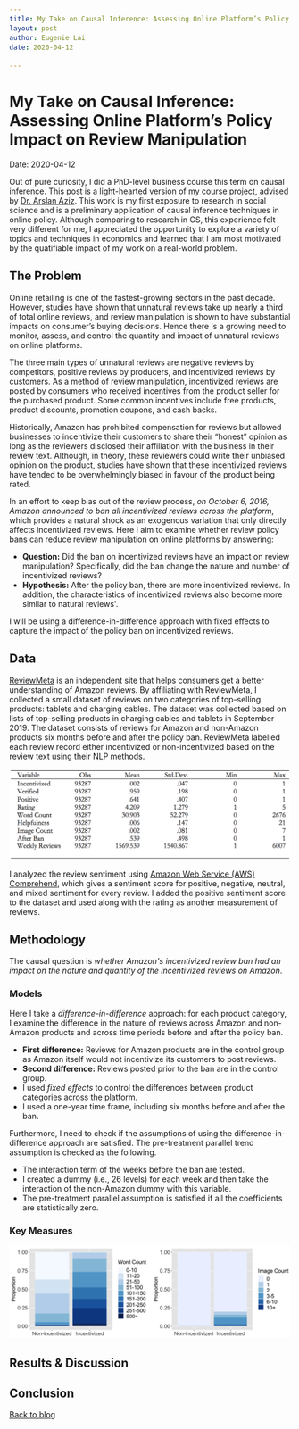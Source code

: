 ```yaml
---
title: My Take on Causal Inference: Assessing Online Platform’s Policy Impact on Review Manipulation
layout: post
author: Eugenie Lai
date: 2020-04-12

---
```


# My Take on Causal Inference: Assessing Online Platform’s Policy Impact on Review Manipulation  
Date: 2020-04-12

Out of pure curiosity, I did a PhD-level business course this term on causal inference. This post is a light-hearted version of [my course project](/docs/work/policy.pdf), advised by [Dr. Arslan Aziz](https://www.sauder.ubc.ca/people/arslan-aziz). This work is my first exposure to research in social science and is a preliminary application of causal inference techniques in online policy. Although comparing to research in CS, this experience felt very different for me, I appreciated the opportunity to explore a variety of topics and techniques in economics and learned that I am most motivated by the quatifiable impact of my work on a real-world problem.

## The Problem
Online retailing is one of the fastest-growing sectors in the past decade. However, studies have shown that unnatural reviews take up nearly a third of total online reviews, and review manipulation is shown to have substantial impacts on consumer’s buying decisions. Hence there is a growing need to monitor, assess, and control the quantity and impact of unnatural reviews on online platforms.

The three main types of unnatural reviews are negative reviews by competitors, positive reviews by producers, and incentivized reviews by customers. As a method of review manipulation, incentivized reviews are posted by consumers who received incentives from the product seller for the purchased product. Some common incentives include free products, product discounts, promotion coupons, and cash backs.

Historically, Amazon has prohibited compensation for reviews but allowed businesses to incentivize their customers to share their “honest” opinion as long as the reviewers disclosed their affiliation with the business in their review text. Although, in theory, these reviewers could write their unbiased opinion on the product, studies have shown that these incentivized reviews have tended to be overwhelmingly biased in favour of the product being rated. 

In an effort to keep bias out of the review process, *on October 6, 2016, Amazon announced to ban all incentivized reviews across the platform*, which provides a natural shock as an exogenous variation that only directly affects incentivized reviews. Here I aim to examine whether review policy bans can reduce review manipulation on online platforms by answering:  
* **Question:** Did the ban on incentivized reviews have an impact on review manipulation? Specifically, did the ban change the nature and number of incentivized reviews?
* **Hypothesis:** After the policy ban, there are more incentivized reviews. In addition, the characteristics of incentivized reviews also become more similar to natural reviews'.

I will be using a difference-in-difference approach with fixed effects to capture the impact of the policy ban on incentivized reviews.

## Data
[ReviewMeta](https://reviewmeta.com/) is an independent site that helps consumers get a better understanding of Amazon reviews. By affiliating with ReviewMeta, I collected a small dataset of reviews on two categories of top-selling products: tablets and charging cables. The dataset was collected based on lists of top-selling products in charging cables and tablets in September 2019. The dataset consists of reviews for Amazon and non-Amazon products six months before and after the policy ban. ReviewMeta labelled each review record either incentivized or non-incentivized based on the review text using their NLP methods.

![alt text][descriptive_reviews]

I analyzed the review sentiment using [Amazon Web Service (AWS) Comprehend](https://aws.amazon.com/comprehend/), which gives a sentiment score for positive, negative, neutral, and mixed sentiment for every review. I added the positive sentiment score to the dataset and used along with the rating as another measurement of reviews.  

## Methodology
The causal question is *whether Amazon's incentivized review ban had an impact on the nature and quantity of the incentivized reviews on Amazon*. 

### Models
Here I take a *difference-in-difference* approach: for each product category, I examine the difference in the nature of reviews across Amazon and non-Amazon products and across time periods before and after the policy ban. 
* **First difference:** Reviews for Amazon products are in the control group as Amazon itself would not incentivize its customers to post reviews. 
* **Second difference:** Reviews posted prior to the ban are in the control group.
* I used *fixed effects* to control the differences between product categories across the platform.
* I used a one-year time frame, including six months before and after the ban.

Furthermore, I need to check if the assumptions of using the difference-in-difference approach are satisfied. The pre-treatment parallel trend assumption is checked as the following.
* The interaction term of the weeks before the ban are tested.
* I created a dummy (i.e., 26 levels) for each week and then take the interaction of the non-Amazon dummy with this variable.
* The pre-treatment parallel assumption is satisfied if all the coefficients are statistically zero.

### Key Measures
![alt text][exploratory_analysis]

## Results & Discussion

## Conclusion

[Back to blog](../blog.html)

[descriptive_reviews]: /assets/posts/descriptive_reviews.png "descriptive_reviews.png"
[exploratory_analysis]: /assets/posts/exploratory_analysis.png "exploratory_analysis.png"
